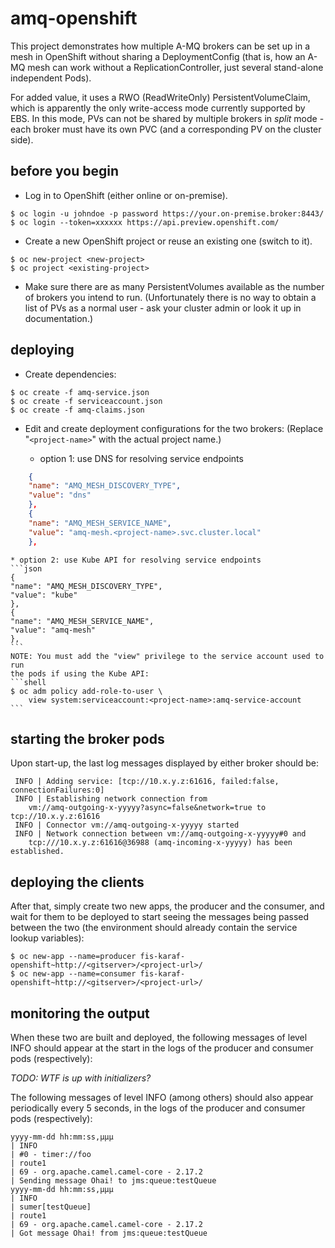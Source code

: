# amq-openshift

This project demonstrates how multiple A-MQ brokers can be set up in a mesh in
OpenShift without sharing a DeploymentConfig (that is, how an A-MQ mesh can
work without a ReplicationController, just several stand-alone independent
Pods).

For added value, it uses a RWO (ReadWriteOnly) PersistentVolumeClaim, which is
apparently the only write-access mode currently supported by EBS. In this mode,
PVs can not be shared by multiple brokers in *split* mode - each broker must
have its own PVC (and a corresponding PV on the cluster side).

## before you begin

* Log in to OpenShift (either online or on-premise).

```shell
$ oc login -u johndoe -p password https://your.on-premise.broker:8443/
$ oc login --token=xxxxxx https://api.preview.openshift.com/
```

* Create a new OpenShift project or reuse an existing one (switch to it).

```shell
$ oc new-project <new-project>
$ oc project <existing-project>
```

* Make sure there are as many PersistentVolumes available as the number of brokers you intend to run. (Unfortunately there is no way to obtain a list of PVs as a normal user - ask your cluster admin or look it up in documentation.)

## deploying

* Create dependencies:

```shell
$ oc create -f amq-service.json
$ oc create -f serviceaccount.json
$ oc create -f amq-claims.json
```

* Edit and create deployment configurations for the two brokers:
    (Replace "`<project-name>`" with the actual project name.)

    * option 1: use DNS for resolving service endpoints
```json
    {
	"name": "AMQ_MESH_DISCOVERY_TYPE",
	"value": "dns"
    },
    {
	"name": "AMQ_MESH_SERVICE_NAME",
	"value": "amq-mesh.<project-name>.svc.cluster.local"
    },
```

    * option 2: use Kube API for resolving service endpoints
    ```json
    {
	"name": "AMQ_MESH_DISCOVERY_TYPE",
	"value": "kube"
    },
    {
	"name": "AMQ_MESH_SERVICE_NAME",
	"value": "amq-mesh"
    },
    ```
    NOTE: You must add the "view" privilege to the service account used to run
    the pods if using the Kube API:
    ```shell
    $ oc adm policy add-role-to-user \
	    view system:serviceaccount:<project-name>:amq-service-account
    ```

## starting the broker pods

Upon start-up, the last log messages displayed by either broker should be:

```
 INFO | Adding service: [tcp://10.x.y.z:61616, failed:false, connectionFailures:0]
 INFO | Establishing network connection from
	vm://amq-outgoing-x-yyyyy?async=false&network=true to tcp://10.x.y.z:61616
 INFO | Connector vm://amq-outgoing-x-yyyyy started
 INFO | Network connection between vm://amq-outgoing-x-yyyyy#0 and
	tcp:///10.x.y.z:61616@36988 (amq-incoming-x-yyyyy) has been established.
```

## deploying the clients

After that, simply create two new apps, the producer and the consumer, and wait
for them to be deployed to start seeing the messages being passed between the
two (the environment should already contain the service lookup variables):

```shell
$ oc new-app --name=producer fis-karaf-openshift~http://<gitserver>/<project-url>/
$ oc new-app --name=consumer fis-karaf-openshift~http://<gitserver>/<project-url>/
```

## monitoring the output

When these two are built and deployed, the following messages of level INFO
should appear at the start in the logs of the producer and consumer pods
(respectively):

*TODO: WTF is up with initializers?*

The following messages of level INFO (among others) should also appear
periodically every 5 seconds, in the logs of the producer and consumer pods
(respectively):

```
yyyy-mm-dd hh:mm:ss,µµµ
| INFO 
| #0 - timer://foo
| route1
| 69 - org.apache.camel.camel-core - 2.17.2
| Sending message Ohai! to jms:queue:testQueue
yyyy-mm-dd hh:mm:ss,µµµ
| INFO
| sumer[testQueue]
| route1
| 69 - org.apache.camel.camel-core - 2.17.2
| Got message Ohai! from jms:queue:testQueue
```
